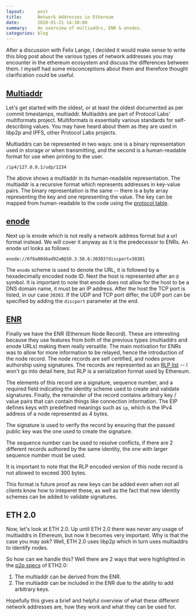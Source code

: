 ```yaml
---
layout:     post
title:      Network Addresses in Ethereum
date:       2020-01-21 14:30:00
summary:    An overview of multiaddrs, ENR & enodes.
categories: blog
---
```


After a discussion with Felix Lange, I decided it would make sense to write this blog post about the various types of network addresses you may encounter in the ethereum ecosystem and discuss the differences between them. I myself had some misconceptions about them and therefore thought clarification could be useful.

## [Multiaddr](https://multiformats.io/multiaddr)

Let's get started with the oldest, or at least the oldest documented as per commit timestamps, multiaddr. Multiaddrs are part of Protocol Labs' multiformats project. Multiformats is essentially various standards for self-describing values. You may have heard about them as they are used in libp2p and IPFS, other Protocol Labs projects.

Multiaddrs can be represented in two ways: one is a binary representation used in storage or when transmitting, and the second is a human-readable format for use when printing to the user.

```
/ip4/127.0.0.1/udp/1234
```

The above shows a multiaddr in its human-readable representation. The multiaddr is a recursive format which represents addresses in key-value pairs. The binary representation is the same -- there is a byte array representing the key and one representing the value. The key can be mapped from human-readable to the code using the [protocol table](https://github.com/multiformats/multiaddr/blob/master/protocols.csv).

## [enode](https://github.com/ethereum/wiki/wiki/enode-url-format)

Next up is enode which is not really a network address format but a url format instead. We will cover it anyway as it is the predecessor to ENRs. An enode url looks as follows:

```
enode://6f8a80d6ad92a0@10.3.58.6:30303?discport=30301
```

The `enode` scheme is used to denote the URL, it is followed by a hexadecimally encoded node ID. Next the host is represented after an `@` symbol. It is important to note that enode does not allow for the host to be a DNS domain name, it must be an IP address. After the host the TCP port is listed, in our case `30303`. If the UDP and TCP port differ, the UDP port can be specified by adding the `discport` parameter at the end.


## [ENR](https://eips.ethereum.org/EIPS/eip-778)

Finally we have the ENR (Ethereum Node Record). These are interesting because they use features from both of the previous types (multiaddrs and enode URLs) making them really versatile. The main motivation for ENRs was to allow for more information to be relayed, hence the introduction of the node record. The node records are self certified, and nodes prove authorship using signatures. The records are represented as an [RLP list](https://github.com/ethereum/wiki/wiki/rlp) -- I won't go into detail here, but RLP is a serialization format used by Ethereum.

The elements of this record are a signature, sequence number, and a required field indicating the identity scheme used to create and validate signatures. Finally, the remainder of the record contains arbitrary key / value pairs that can contain things like connection information. The EIP defines keys with predefined meanings such as `ip`, which is the IPv4 address of a node represented as 4 bytes.

The signature is used to verify the record by ensuring that the passed public key was the one used to create the signature.

The sequence number can be used to resolve conflicts, if there are 2 different records authored by the same identity, the one with larger sequence number must be used.

It is important to note that the RLP encoded version of this node record is not allowed to exceed 300 bytes.

This format is future proof as new keys can be added even when not all clients know how to inteperet these, as well as the fact that new identity schemes can be added to validate signatures.

## ETH 2.0

Now, let's look at ETH 2.0. Up until ETH 2.0 there was never any usage of multiaddrs in Ethereum, but now it becomes very important. Why is that the case you may ask? Well, ETH 2.0 uses libp2p which in turn uses multiaddrs to identify nodes.

So how can we handle this? Well there are 2 ways that were highlighted in the [p2p specs](https://github.com/ethereum/eth2.0-specs/blob/065b4ef856aeb7f84f1bed5c4a2cd4d6ac1edc87/specs/phase0/p2p-interface.md#what-is-the-difference-between-an-enr-and-a-multiaddr-and-why-are-we-using-enrs) of ETH2.0:
 1. The multiaddr can be derived from the ENR.
 2. The multiaddr can be included in the ENR due to the ability to add arbitrary keys.

Hopefully this gives a brief and helpful overview of what these different network addresses are, how they work and what they can be used for.
